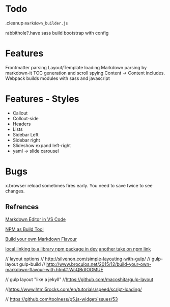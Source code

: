 # Todo

.cleanup `markdown_builder.js`


rabbithole?.have sass build bootstrap with config

# Features

Frontmatter parsing
Layout/Template loading
Markdown parsing by markdown-it
TOC generation and scroll spying
Content -> Content includes.
Webpack builds modules with sass and javascript


# Features - Styles
- Callout
- Collout-side
- Headers
- Lists
- Sidebar Left
- Sidebar right
- Slideshow expand left-right
- yaml -> slide carousel


# Bugs
x.browser reload sometimes fires early. You need to save twice to see changes.



## Refrences
[Markdown Editor in VS Code](
http://thisdavej.com/build-an-amazing-markdown-editor-using-visual-studio-code-and-pandoc/)

[NPM as Build Tool](https://www.keithcirkel.co.uk/how-to-use-npm-as-a-build-tool/)

[Build your own Markdown Flavour](http://www.broculos.net/2015/12/build-your-own-markdown-flavour-with.html#.WcVuXNOGMUE)

[local linking to a library npm package in dev](http://justjs.com/posts/npm-link-developing-your-own-npm-modules-without-tears)
[another take on npm link](https://medium.com/@the1mills/how-to-test-your-npm-module-without-publishing-it-every-5-minutes-1c4cb4b369be)


// layout options
// http://silvenon.com/simple-layouting-with-gulp/
// gulp-layout gulp-build
// http://www.broculos.net/2015/12/build-your-own-markdown-flavour-with.html#.WcQBdtOGMUE

// gulp layout "like a jekyll"
//https://github.com/macoshita/gulp-layout

//https://www.html5rocks.com/en/tutorials/speed/script-loading/

// https://github.com/toolness/p5.js-widget/issues/53